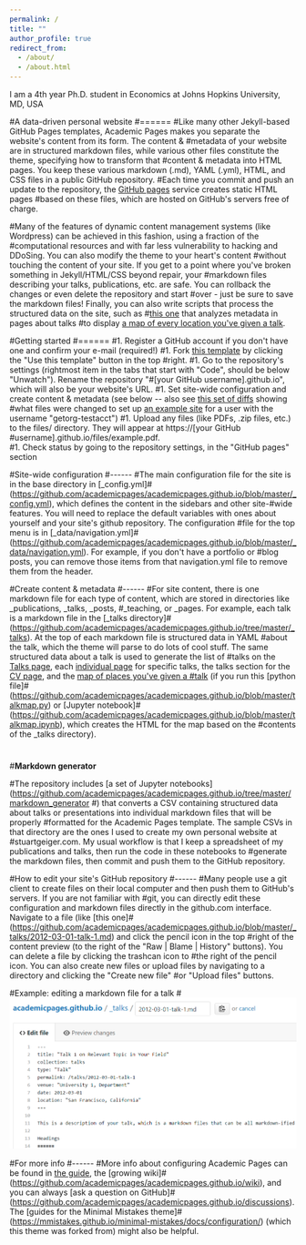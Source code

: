 ```yaml
---
permalink: /
title: ""
author_profile: true
redirect_from: 
  - /about/
  - /about.html
---
```


I am a 4th year Ph.D. student in Economics
at Johns Hopkins University, MD, USA

<!-- This is the front page of a website that is powered by the [Academic Pages template](https://github.com/academicpages/academicpages.github.io) and hosted on GitHub pages. [GitHub pages](https://pages.github.com) is a free service in which websites are built and hosted from code and data stored in a GitHub repository, automatically updating when a new commit is made to the repository. This template was forked from the [Minimal Mistakes Jekyll Theme](https://mmistakes.github.io/minimal-mistakes/) created by Michael Rose, and then extended to support the kinds of content that academics have: publications, talks, teaching, a portfolio, blog posts, and a dynamically-generated CV. You can fork [this template](https://github.com/academicpages/academicpages.github.io) right now, modify the configuration and markdown files, add your own PDFs and other content, and have your own site for free, with no ads! -->

#A data-driven personal website
#======
#Like many other Jekyll-based GitHub Pages templates, Academic Pages makes you separate the website's content from its form. The content & #metadata of your website are in structured markdown files, while various other files constitute the theme, specifying how to transform that #content & metadata into HTML pages. You keep these various markdown (.md), YAML (.yml), HTML, and CSS files in a public GitHub repository. #Each time you commit and push an update to the repository, the [GitHub pages](https://pages.github.com/) service creates static HTML pages #based on these files, which are hosted on GitHub's servers free of charge.

#Many of the features of dynamic content management systems (like Wordpress) can be achieved in this fashion, using a fraction of the #computational resources and with far less vulnerability to hacking and DDoSing. You can also modify the theme to your heart's content #without touching the content of your site. If you get to a point where you've broken something in Jekyll/HTML/CSS beyond repair, your #markdown files describing your talks, publications, etc. are safe. You can rollback the changes or even delete the repository and start #over - just be sure to save the markdown files! Finally, you can also write scripts that process the structured data on the site, such as #[this one](https://github.com/academicpages/academicpages.github.io/blob/master/talkmap.ipynb) that analyzes metadata in pages about talks #to display [a map of every location you've given a talk](https://academicpages.github.io/talkmap.html).

#Getting started
#======
#1. Register a GitHub account if you don't have one and confirm your e-mail (required!)
#1. Fork [this template](https://github.com/academicpages/academicpages.github.io) by clicking the "Use this template" button in the top #right. 
#1. Go to the repository's settings (rightmost item in the tabs that start with "Code", should be below "Unwatch"). Rename the repository "#[your GitHub username].github.io", which will also be your website's URL.
#1. Set site-wide configuration and create content & metadata (see below -- also see [this set of diffs](http://archive.is/3TPas) showing #what files were changed to set up [an example site](https://getorg-testacct.github.io) for a user with the username "getorg-testacct")
#1. Upload any files (like PDFs, .zip files, etc.) to the files/ directory. They will appear at https://[your GitHub #username].github.io/files/example.pdf.  
#1. Check status by going to the repository settings, in the "GitHub pages" section

#Site-wide configuration
#------
#The main configuration file for the site is in the base directory in [_config.yml]#(https://github.com/academicpages/academicpages.github.io/blob/master/_config.yml), which defines the content in the sidebars and other site-#wide features. You will need to replace the default variables with ones about yourself and your site's github repository. The configuration #file for the top menu is in [_data/navigation.yml]#(https://github.com/academicpages/academicpages.github.io/blob/master/_data/navigation.yml). For example, if you don't have a portfolio or #blog posts, you can remove those items from that navigation.yml file to remove them from the header. 

#Create content & metadata
#------
#For site content, there is one markdown file for each type of content, which are stored in directories like _publications, _talks, _posts, #_teaching, or _pages. For example, each talk is a markdown file in the [_talks directory]#(https://github.com/academicpages/academicpages.github.io/tree/master/_talks). At the top of each markdown file is structured data in YAML #about the talk, which the theme will parse to do lots of cool stuff. The same structured data about a talk is used to generate the list of #talks on the [Talks page](https://academicpages.github.io/talks), each [individual page](https://academicpages.github.io/talks/2012-03-01-#talk-1) for specific talks, the talks section for the [CV page](https://academicpages.github.io/cv), and the [map of places you've given a #talk](https://academicpages.github.io/talkmap.html) (if you run this [python file]#(https://github.com/academicpages/academicpages.github.io/blob/master/talkmap.py) or [Jupyter notebook]#(https://github.com/academicpages/academicpages.github.io/blob/master/talkmap.ipynb), which creates the HTML for the map based on the #contents of the _talks directory).
#
#**Markdown generator**

#The repository includes [a set of Jupyter notebooks](https://github.com/academicpages/academicpages.github.io/tree/master/markdown_generator
#) that converts a CSV containing structured data about talks or presentations into individual markdown files that will be properly #formatted for the Academic Pages template. The sample CSVs in that directory are the ones I used to create my own personal website at #stuartgeiger.com. My usual workflow is that I keep a spreadsheet of my publications and talks, then run the code in these notebooks to #generate the markdown files, then commit and push them to the GitHub repository.

#How to edit your site's GitHub repository
#------
#Many people use a git client to create files on their local computer and then push them to GitHub's servers. If you are not familiar with #git, you can directly edit these configuration and markdown files directly in the github.com interface. Navigate to a file (like [this one]#(https://github.com/academicpages/academicpages.github.io/blob/master/_talks/2012-03-01-talk-1.md) and click the pencil icon in the top #right of the content preview (to the right of the "Raw | Blame | History" buttons). You can delete a file by clicking the trashcan icon to #the right of the pencil icon. You can also create new files or upload files by navigating to a directory and clicking the "Create new file" #or "Upload files" buttons. 

#Example: editing a markdown file for a talk
#![Editing a markdown file for a talk](/images/editing-talk.png)

#For more info
#------
#More info about configuring Academic Pages can be found in [the guide](https://academicpages.github.io/markdown/), the [growing wiki]#(https://github.com/academicpages/academicpages.github.io/wiki), and you can always [ask a question on GitHub]#(https://github.com/academicpages/academicpages.github.io/discussions). The [guides for the Minimal Mistakes theme]#(https://mmistakes.github.io/minimal-mistakes/docs/configuration/) (which this theme was forked from) might also be helpful.
#
